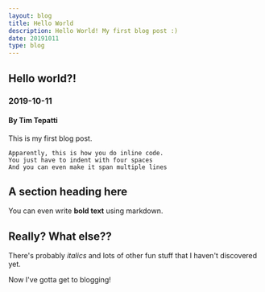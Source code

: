 ```yaml
---
layout: blog
title: Hello World
description: Hello World! My first blog post :)
date: 20191011
type: blog
---
```


## Hello world?!
### 2019-10-11
#### By Tim Tepatti

This is my first blog post.

    Apparently, this is how you do inline code.
    You just have to indent with four spaces
    And you can even make it span multiple lines

## A section heading here

You can even write **bold text** using markdown.

## Really? What else??

There's probably *italics* and lots of other fun stuff that I haven't discovered yet.

Now I've gotta get to blogging!